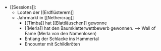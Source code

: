 - [[Sessions]]:
	- Looten der [[Erdflüsterern]]
	- Jahrmarkt in [[Nethercrag]]
		- [[Timba]] hat [[Blattläuschen]] gewonne
		- [[Merla]] hat den Baumkletterwettbewerb gewonnen. --> Wall of Fame (Merla von den Namenlosen)
		- Entlang der Schlacke ins Hammertal
		- Encounter mit Schildkröten